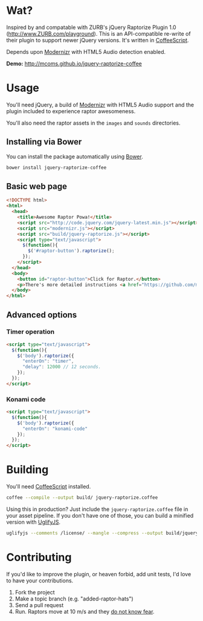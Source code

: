 # Wat?

Inspired by and compatable with ZURB's jQuery Raptorize Plugin 1.0 (http://www.ZURB.com/playground).  This is an API-compatible re-write of their plugin to support newer jQuery versions.  It's written in [CoffeeScript](http://coffeescript.org/).

Depends upon [Modernizr](http://modernizr.com/) with HTML5 Audio detection enabled.

**Demo:** http://mcoms.github.io/jquery-raptorize-coffee

# Usage

You'll need jQuery, a build of [Modernizr](http://modernizr.com/) with HTML5 Audio support and the plugin included to experience raptor awesomeness.

You'll also need the raptor assets in the `images` and `sounds` directories.

## Installing via Bower

You can install the package automatically using [Bower](http://bower.io/).

```zsh
bower install jquery-raptorize-coffee
```

## Basic web page
```html
<!DOCTYPE html>
<html>
  <head>
    <title>Awesome Raptor Powa!</title>
    <script src="http://code.jquery.com/jquery-latest.min.js"></script>
    <script src="modernizr.js"></script>
    <script src="build/jquery-raptorize.js"></script>
    <script type="text/javascript">
      $(function(){
        $('#raptor-button').raptorize();
      });
    </script>
  </head>
  <body>
    <button id="raptor-button">Click for Raptor.</button>
    <p>There's more detailed instructions <a href="https://github.com/mcoms/jquery-raptorize-coffee">over on Github</a>.</p>
  </body>
</html>
```

## Advanced options
### Timer operation
```html
<script type="text/javascript">
  $(function(){
    $('body').raptorize({
      "enterOn": "timer",
      "delay": 12000 // 12 seconds.
    });
  });
</script>
```

### Konami code
```html
<script type="text/javascript">
  $(function(){
    $('body').raptorize({
      "enterOn": "konami-code"
    });
  });
</script>
```

# Building

You'll need [CoffeeScript](http://coffeescript.org/) installed.

```zsh
coffee --compile --output build/ jquery-raptorize.coffee
```

Using this in production? Just include the `jquery-raptorize.coffee` file in your asset pipeline. If you don't have one of those, you can build a minified version with [UglifyJS](https://github.com/mishoo/UglifyJS2).

```zsh
uglifyjs --comments /license/ --mangle --compress --output build/jquery-raptorize.min.js build/jquery-raptorize.js
```

# Contributing

If you'd like to improve the plugin, or heaven forbid, add unit tests, I'd love to have your contributions.

1. Fork the project
2. Make a topic branch (e.g. "added-raptor-hats")
3. Send a pull request
4. Run. Raptors move at 10 m/s and they [do not know fear](http://xkcd.com/135/).